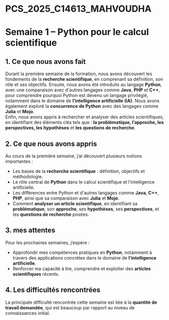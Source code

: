 # PCS_2025_C14613_MAHVOUDHA
# Semaine 1 – Python pour le calcul scientifique

## 1. Ce que nous avons fait

Durant la première semaine de la formation, nous avons découvert les fondements de la **recherche scientifique**, en comprenant sa définition, son rôle et ses objectifs. Ensuite, nous avons été introduits au langage **Python**, avec une comparaison avec d'autres langages comme **Java**, **PHP** et **C++**, pour comprendre pourquoi Python est devenu un langage privilégié, notamment dans le domaine de **l’intelligence artificielle (IA)**. Nous avons également exploré la **concurrence de Python** avec des langages comme **Julia** et **Mojo**.  
Enfin, nous avons appris à rechercher et analyser des articles scientifiques, en identifiant des éléments clés tels que : **la problématique, l’approche, les perspectives, les hypothèses** et **les questions de recherche**.

## 2. Ce que nous avons appris

Au cours de la première semaine, j’ai découvert plusieurs notions importantes :
- Les bases de la **recherche scientifique** : définition, objectifs et méthodologie.
- Le rôle central de **Python** dans le calcul scientifique et l’intelligence artificielle.
- Les différences entre Python et d'autres langages comme **Java**, **C++**, **PHP**, ainsi que sa comparaison avec **Julia** et **Mojo**.
- Comment **analyser un article scientifique**, en identifiant sa **problématique**, son **approche**, ses **hypothèses**, ses **perspectives**, et les **questions de recherche** posées.

## 3. mes attentes

Pour les prochaines semaines, j’espère :
- Approfondir mes compétences pratiques en **Python**, notamment à travers des applications
concrètes dans le domaine de **l’intelligence artificielle**.
- Renforcer ma capacité à lire, comprendre et exploiter des **articles scientifiques** récents.

## 4. Les difficultés rencontrées

La principale difficulté rencontrée cette semaine est liée à la **quantité de travail demandée**, qui est beaucoup par rapport au niveau de connaissances initial. 
